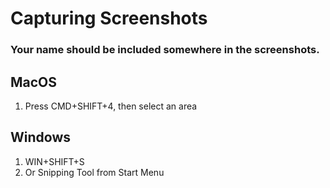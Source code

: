 # Capturing Screenshots

### Your name should be included somewhere in the screenshots.

## MacOS

1. Press CMD+SHIFT+4, then select an area

## Windows

1. WIN+SHIFT+S
2. Or Snipping Tool from Start Menu

